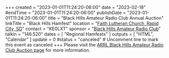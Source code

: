 +++
created = "2023-01-01T11:24:20-06:00"
date = "2023-02-18"
#endTime = "2023-01-01T11:24:20-06:00"
publishDate = "2023-01-01T11:24:20-06:00"
title = "Black Hills Amateur Radio Club Annual Auction"
linkTitle = "Black Hills Hamfest"
location = "[Faith Lutheran Church, Rapid City, SD](https://goo.gl/maps/1wGb4cBt8W6nLfUw5)"
contact = "KE0LXT"
sponsor = "[Black Hills Amateur Radio Club](http://w0blk.com/)"
talkin = "146.520"
dates = [ "Regional Hamfests" ]
outputs = [ "HTML", "Calendar" ]
update = 0
#status = "canceled"	# Uncomment line to mark this event as canceled	
+++
Please visit the
[ARRL Black Hills Amateur Radio Club Auction page](http://www.arrl.org/hamfests/black-hills-amateur-radio-club-auction)
for more information.

